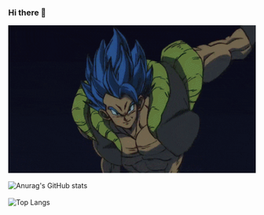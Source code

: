 ### Hi there 👋

<!--
**Azzy001/Azzy001** is a ✨ _special_ ✨ repository because its `README.md` (this file) appears on your GitHub profile.

Here are some ideas to get you started:

- 🔭 I’m currently working on ...
- 🌱 I’m currently learning ...
- 👯 I’m looking to collaborate on ...
- 🤔 I’m looking for help with ...
- 💬 Ask me about ...
- 📫 How to reach me: ...
- 😄 Pronouns: ...
- ⚡ Fun fact: ...
-->

<img src="https://github.com/Azzy001/Azzy001/blob/main/images/dragon-ball.gif" height=300 width=850>


![Anurag's GitHub stats](https://github-readme-stats.vercel.app/api?username=Azzy001&show_icons=true&theme=radical)
<br>
<br>
![Top Langs](https://github-readme-stats.vercel.app/api/top-langs/?username=Azzy001&theme=tokyonight)


